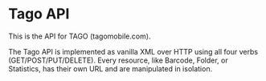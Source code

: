 Tago API
====================

This is the API for TAGO (tagomobile.com). 

The Tago API is implemented as vanilla XML over HTTP using all four verbs (GET/POST/PUT/DELETE). 
Every resource, like Barcode, Folder, or Statistics, has their own URL and are manipulated in isolation. 
